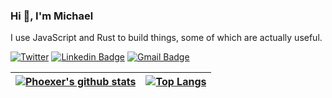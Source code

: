 ### Hi 👋, I'm Michael
I use JavaScript and Rust to build things, some of which are actually useful.   
 
[![Twitter](https://img.shields.io/twitter/url/https/twitter.com/cloudposse.svg?style=social&label=Follow%20%40phoexer)](https://twitter.com/phoexer)
[![Linkedin Badge](https://img.shields.io/badge/-LinkedIn-blue?style=flat-square&logo=Linkedin&logoColor=white&link=https://www.linkedin.com/in/mmusangeya/)](https://www.linkedin.com/in/mmusangeya/)
[![Gmail Badge](https://img.shields.io/badge/-Gmail-d14836?style=flat-square&logo=Gmail&logoColor=white&link=mailto:mike@musangeya.com)](mailto:mike@musangeya.com)
  
|[![Phoexer's github stats](https://github-readme-stats.vercel.app/api?username=phoexer&count_private=true)](https://mmusangeya.com)|[![Top Langs](https://github-readme-stats.vercel.app/api/top-langs/?username=phoexer&count_private=true&layout=compact)](https://mmusangeya.com)|
|---|---|

